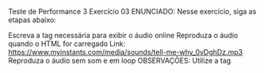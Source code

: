 Teste de Performance 3
Exercício 03
ENUNCIADO:
Nesse exercício, siga as etapas abaixo:

Escreva a tag necessária para exibir o áudio online
Reproduza o áudio quando o HTML for carregado
Link: https://www.myinstants.com/media/sounds/tell-me-why_0vDghDz.mp3
Reproduza o áudio sem som e em loop
OBSERVAÇÕES:
Utilize a tag <audio> para exibir o áudio
O áudio deve possuir controles de Play e Pause
A estrutura de arquivos é o Files
Não crie os outros arquivos da imagem de exemplo, apenas o "musica.mp3"
O audio deve estar no formato .mp3
A estilização deve estar apenas no arquivo style.css